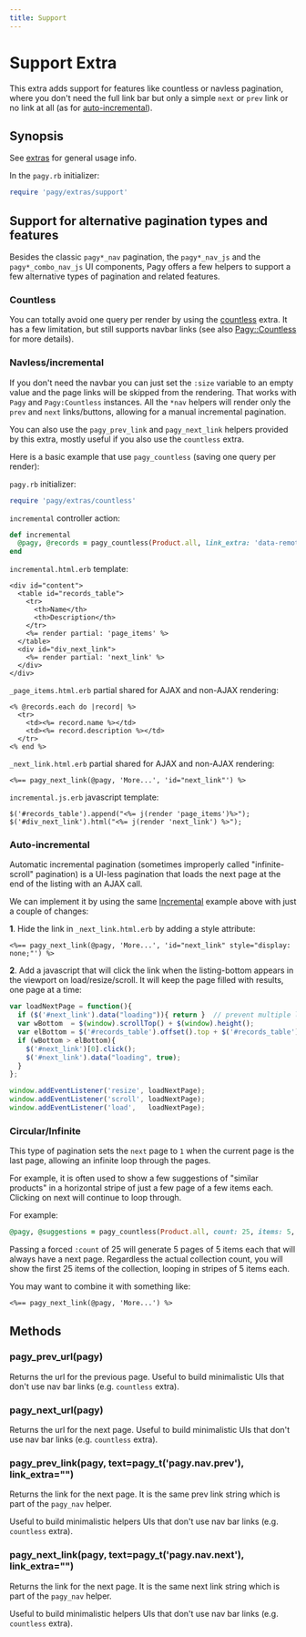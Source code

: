 ```yaml
---
title: Support
---
```

# Support Extra

This extra adds support for features like countless or navless pagination, where you don't need the full link bar but only a simple `next` or `prev` link or no link at all (as for [auto-incremental](#auto-incremental)).

## Synopsis

See [extras](../extras.md) for general usage info.

In the `pagy.rb` initializer:

```ruby
require 'pagy/extras/support'
```

## Support for alternative pagination types and features

Besides the classic `pagy*_nav` pagination, the `pagy*_nav_js` and the `pagy*_combo_nav_js` UI components, Pagy offers a few helpers to support a few alternative types of pagination and related features.

### Countless

You can totally avoid one query per render by using the [countless](countless.md) extra. It has a few limitation, but still supports navbar links (see also [Pagy::Countless](../api/countless.md) for more details).

### Navless/incremental

If you don't need the navbar you can just set the `:size` variable to an empty value and the page links will be skipped from the rendering. That works with `Pagy` and `Pagy:Countless` instances. All the `*nav` helpers will render only the `prev` and `next` links/buttons, allowing for a manual incremental pagination.

You can also use the `pagy_prev_link` and `pagy_next_link` helpers provided by this extra, mostly useful if you also use the `countless` extra.

Here is a basic example that use `pagy_countless` (saving one query per render):

`pagy.rb` initializer:

```ruby
require 'pagy/extras/countless'
```

`incremental` controller action:

```ruby
def incremental
  @pagy, @records = pagy_countless(Product.all, link_extra: 'data-remote="true"')
end
```

`incremental.html.erb` template:

```erb
<div id="content">
  <table id="records_table">
    <tr>
      <th>Name</th>
      <th>Description</th>
    </tr>
    <%= render partial: 'page_items' %>
  </table>
  <div id="div_next_link">
    <%= render partial: 'next_link' %>
  </div>
</div>
```

`_page_items.html.erb` partial shared for AJAX and non-AJAX rendering:

```erb
<% @records.each do |record| %>
  <tr>
    <td><%= record.name %></td>
    <td><%= record.description %></td>
  </tr>
<% end %>
```

`_next_link.html.erb` partial shared for AJAX and non-AJAX rendering:

```erb
<%== pagy_next_link(@pagy, 'More...', 'id="next_link"') %>
```

`incremental.js.erb` javascript template:

```erb
$('#records_table').append("<%= j(render 'page_items')%>");
$('#div_next_link').html("<%= j(render 'next_link') %>");
```

### Auto-incremental

Automatic incremental pagination (sometimes improperly called "infinite-scroll" pagination) is a UI-less pagination that loads the next page at the end of the listing with an AJAX call.

We can implement it by using the same [Incremental](#navlessincremental) example above with just a couple of changes:

**1**. Hide the link in `_next_link.html.erb` by adding a style attribute:

```erb
<%== pagy_next_link(@pagy, 'More...', 'id="next_link" style="display: none;"') %>
```

**2**. Add a javascript that will click the link when the listing-bottom appears in the viewport on load/resize/scroll. It will keep the page filled with results, one page at a time:

```js
var loadNextPage = function(){
  if ($('#next_link').data("loading")){ return }  // prevent multiple loading
  var wBottom  = $(window).scrollTop() + $(window).height();
  var elBottom = $('#records_table').offset().top + $('#records_table').height();
  if (wBottom > elBottom){
    $('#next_link')[0].click();
    $('#next_link').data("loading", true);
  }
};

window.addEventListener('resize', loadNextPage);
window.addEventListener('scroll', loadNextPage);
window.addEventListener('load',   loadNextPage);
```

### Circular/Infinite

This type of pagination sets the `next` page to `1` when the current page is the last page, allowing an infinite loop through the pages.

For example, it is often used to show a few suggestions of "similar products" in a horizontal stripe of just a few page of a few items each. Clicking on next will continue to loop through.

For example:

```ruby
@pagy, @suggestions = pagy_countless(Product.all, count: 25, items: 5, cycle: true)
```

Passing a forced `:count` of 25 will generate 5 pages of 5 items each that will always have a next page. Regardless the actual collection count, you will show the first 25 items of the collection, looping in stripes of 5 items each.

You may want to combine it with something like:

```erb
<%== pagy_next_link(@pagy, 'More...') %>
```

## Methods

### pagy_prev_url(pagy)

Returns the url for the previous page. Useful to build minimalistic UIs that don't use nav bar links (e.g. `countless` extra).

### pagy_next_url(pagy)

Returns the url for the next page. Useful to build minimalistic UIs that don't use nav bar links (e.g. `countless` extra).

### pagy_prev_link(pagy, text=pagy_t('pagy.nav.prev'), link_extra="")

Returns the link for the next page. It is the same prev link string which is part of the `pagy_nav` helper.

Useful to build minimalistic helpers UIs that don't use nav bar links (e.g. `countless` extra).

### pagy_next_link(pagy, text=pagy_t('pagy.nav.next'), link_extra="")

Returns the link for the next page. It is the same next link string which is part of the `pagy_nav` helper.

Useful to build minimalistic helpers UIs that don't use nav bar links (e.g. `countless` extra).
